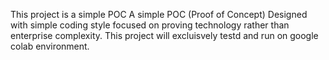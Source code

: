 This project is a simple POC
A simple POC (Proof of Concept)
Designed with simple coding style focused on proving technology rather than enterprise complexity.
This project will excluisvely testd and run on google colab environment.